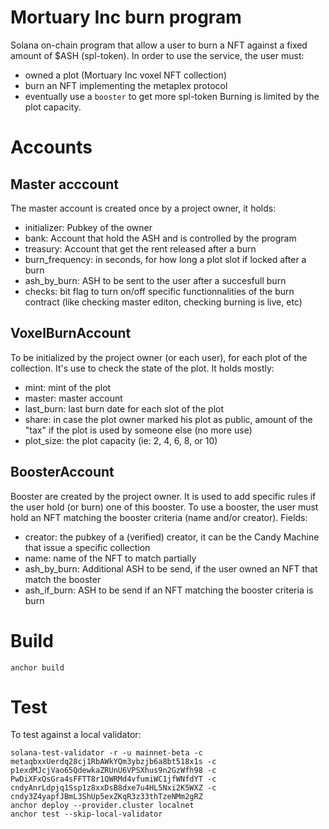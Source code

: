 # Mortuary Inc burn program

Solana on-chain program that allow a user to burn a NFT against a fixed amount of $ASH (spl-token).
In order to use the service, the user must:
- owned a plot (Mortuary Inc voxel NFT collection)
- burn an NFT implementing the metaplex protocol
- eventually use a `booster` to get more spl-token
Burning is limited by the plot capacity. 

# Accounts

## Master acccount

The master account is created once by a project owner, it holds:
- initializer: Pubkey of the owner
- bank: Account that hold the ASH and is controlled by the program
- treasury: Account that get the rent released after a burn
- burn_frequency: in seconds, for how long a plot slot if locked after a burn
- ash_by_burn: ASH to be sent to the user after a succesfull burn
- checks: bit flag to turn on/off specific functionnalities of the burn contract (like checking master editon, checking burning is live, etc)

## VoxelBurnAccount

To be initialized by the project owner (or each user), for each plot of the collection. It's use to check the state of the plot. It holds mostly:
- mint: mint of the plot
- master: master account
- last_burn: last burn date for each slot of the plot
- share: in case the plot owner marked his plot as public, amount of the "tax" if the plot is used by someone else (no more use)
- plot_size: the plot capacity (ie: 2, 4, 6, 8, or 10)

## BoosterAccount

Booster are created by the project owner. It is used to add specific rules if the user hold (or burn) one of this booster.
To use a booster, the user must hold an NFT matching the booster criteria (name and/or creator).
Fields:
- creator: the pubkey of a (verified) creator, it can be the Candy Machine that issue a specific collection
- name: name of the NFT to match partially
- ash_by_burn: Additional ASH to be send, if the user owned an NFT that match the booster
- ash_if_burn: ASH to be send if an NFT matching the booster criteria is burn

# Build
```
anchor build
```

# Test

To test against a local validator:
```
solana-test-validator -r -u mainnet-beta -c metaqbxxUerdq28cj1RbAWkYQm3ybzjb6a8bt518x1s -c p1exdMJcjVao65QdewkaZRUnU6VPSXhus9n2GzWfh98 -c PwDiXFxQsGra4sFFTT8r1QWRMd4vfumiWC1jfWNfdYT -c cndyAnrLdpjq1Ssp1z8xxDsB8dxe7u4HL5Nxi2K5WXZ -c cndy3Z4yapfJBmL3ShUp5exZKqR3z33thTzeNMm2gRZ
anchor deploy --provider.cluster localnet
anchor test --skip-local-validator
```

